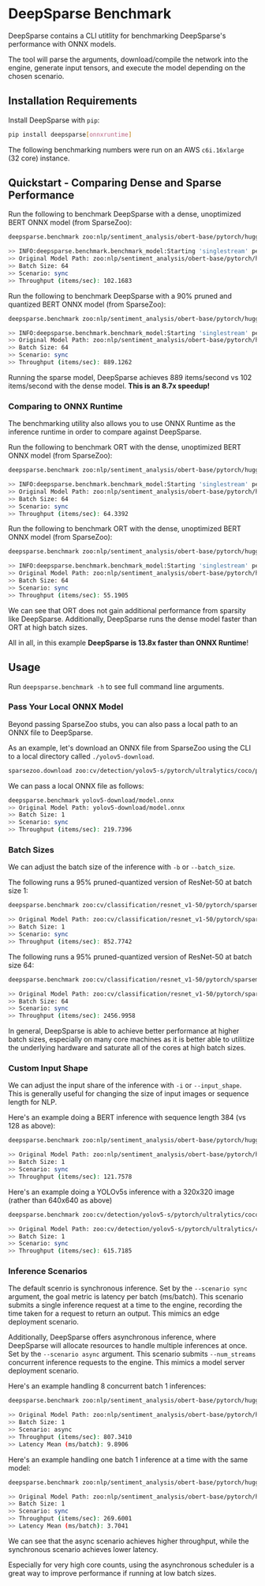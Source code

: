 # DeepSparse Benchmark

DeepSparse contains a CLI utitlity for benchmarking DeepSparse's performance with ONNX models.

The tool will parse the arguments, download/compile the network into the engine, generate input tensors, and execute the model depending on the chosen scenario. 

## Installation Requirements

Install DeepSparse with `pip`:

```bash
pip install deepsparse[onnxruntime]
```

The following benchmarking numbers were run on an AWS `c6i.16xlarge` (32 core) instance.

## Quickstart - Comparing Dense and Sparse Performance

Run the following to benchmark DeepSparse with a dense, unoptimized BERT ONNX model (from SparseZoo):

```bash
deepsparse.benchmark zoo:nlp/sentiment_analysis/obert-base/pytorch/huggingface/sst2/base-none --batch_size 64

>> INFO:deepsparse.benchmark.benchmark_model:Starting 'singlestream' performance measurements for 10 seconds
>> Original Model Path: zoo:nlp/sentiment_analysis/obert-base/pytorch/huggingface/sst2/base-none
>> Batch Size: 64
>> Scenario: sync
>> Throughput (items/sec): 102.1683
```

Run the following to benchmark DeepSparse with a 90% pruned and quantized BERT ONNX model (from SparseZoo):

```bash
deepsparse.benchmark zoo:nlp/sentiment_analysis/obert-base/pytorch/huggingface/sst2/pruned90_quant-none --batch_size 64

>> INFO:deepsparse.benchmark.benchmark_model:Starting 'singlestream' performance measurements for 10 seconds
>> Original Model Path: zoo:nlp/sentiment_analysis/obert-base/pytorch/huggingface/sst2/pruned90_quant-none
>> Batch Size: 64
>> Scenario: sync
>> Throughput (items/sec): 889.1262
```

Running the sparse model, DeepSparse achieves 889 items/second vs 102 items/second with the dense model. **This is an 8.7x speedup!**

### Comparing to ONNX Runtime

The benchmarking utility also allows you to use ONNX Runtime as the inference runtime in order to compare against DeepSparse. 

Run the following to benchmark ORT with the dense, unoptimized BERT ONNX model (from SparseZoo):
```bash
deepsparse.benchmark zoo:nlp/sentiment_analysis/obert-base/pytorch/huggingface/sst2/base-none --batch_size 64 --engine onnxruntime

>> INFO:deepsparse.benchmark.benchmark_model:Starting 'singlestream' performance measurements for 10 seconds
>> Original Model Path: zoo:nlp/sentiment_analysis/obert-base/pytorch/huggingface/sst2/base-none
>> Batch Size: 64
>> Scenario: sync
>> Throughput (items/sec): 64.3392
```

Run the following to benchmark ORT with the dense, unoptimized BERT ONNX model (from SparseZoo):
```bash
deepsparse.benchmark zoo:nlp/sentiment_analysis/obert-base/pytorch/huggingface/sst2/pruned90_quant-none --batch_size 64 --engine onnxruntime

>> INFO:deepsparse.benchmark.benchmark_model:Starting 'singlestream' performance measurements for 10 seconds
>> Original Model Path: zoo:nlp/sentiment_analysis/obert-base/pytorch/huggingface/sst2/base-none
>> Batch Size: 64
>> Scenario: sync
>> Throughput (items/sec): 55.1905
```

We can see that ORT does not gain additional performance from sparsity like DeepSparse. Additionally, DeepSparse runs the dense model
faster than ORT at high batch sizes. 

All in all, in this example **DeepSparse is 13.8x faster than ONNX Runtime**!

## Usage 

Run `deepsparse.benchmark -h` to see full command line arguments.

### Pass Your Local ONNX Model

Beyond passing SparseZoo stubs, you can also pass a local path to an ONNX file to DeepSparse.

As an example, let's download an ONNX file from SparseZoo using the CLI to a local directory called `./yolov5-download`.

```bash
sparsezoo.download zoo:cv/detection/yolov5-s/pytorch/ultralytics/coco/pruned85_quant-none --save-dir yolov5-download
```

We can pass a local ONNX file as follows:

```bash
deepsparse.benchmark yolov5-download/model.onnx
>> Original Model Path: yolov5-download/model.onnx
>> Batch Size: 1
>> Scenario: sync
>> Throughput (items/sec): 219.7396
```

### Batch Sizes

We can adjust the batch size of the inference with `-b` or `--batch_size`.

The following runs a 95% pruned-quantized version of ResNet-50 at batch size 1:
```bash
deepsparse.benchmark zoo:cv/classification/resnet_v1-50/pytorch/sparseml/imagenet/pruned95_quant-none --batch_size 1

>> Original Model Path: zoo:cv/classification/resnet_v1-50/pytorch/sparseml/imagenet/pruned95_quant-none
>> Batch Size: 1
>> Scenario: sync
>> Throughput (items/sec): 852.7742
```

The following runs a 95% pruned-quantized version of ResNet-50 at batch size 64:
```bash
deepsparse.benchmark zoo:cv/classification/resnet_v1-50/pytorch/sparseml/imagenet/pruned95_quant-none --batch_size 64

>> Original Model Path: zoo:cv/classification/resnet_v1-50/pytorch/sparseml/imagenet/pruned95_quant-none
>> Batch Size: 64
>> Scenario: sync
>> Throughput (items/sec): 2456.9958
```

In general, DeepSparse is able to achieve better performance at higher batch sizes, especially on many core machines as it is better able to utilitize the underlying hardware and saturate all of the cores at high batch sizes.

### Custom Input Shape

We can adjust the input share of the inference with `-i` or `--input_shape`. This is generally useful for changing the size of input images or sequence length for NLP.

Here's an example doing a BERT inference with sequence length 384 (vs 128 as above):

```bash
deepsparse.benchmark zoo:nlp/sentiment_analysis/obert-base/pytorch/huggingface/sst2/pruned90_quant-none --input_shape [1,384]

>> Original Model Path: zoo:nlp/sentiment_analysis/obert-base/pytorch/huggingface/sst2/pruned90_quant-none
>> Batch Size: 1
>> Scenario: sync
>> Throughput (items/sec): 121.7578
```

Here's an example doing a YOLOv5s inference with a 320x320 image (rather than 640x640 as above)

```bash
deepsparse.benchmark zoo:cv/detection/yolov5-s/pytorch/ultralytics/coco/pruned85_quant-none -i [1,3,320,320]

>> Original Model Path: zoo:cv/detection/yolov5-s/pytorch/ultralytics/coco/pruned85_quant-none
>> Batch Size: 1
>> Scenario: sync
>> Throughput (items/sec): 615.7185
```

### Inference Scenarios

The default scenrio is synchronous inference. Set by the `--scenario sync` argument, the goal metric is latency per batch (ms/batch). This scenario submits a single inference request at a time to the engine, recording the time taken for a request to return an output. This mimics an edge deployment scenario.

Additionally, DeepSparse offers asynchronous inference, where DeepSparse will allocate resources to handle multiple inferences at once. Set by the `--scenario async` argument. This scenario submits `--num_streams` concurrent inference requests to the engine. This mimics a model server deployment scenario.

Here's an example handling 8 concurrent batch 1 inferences:

```bash
deepsparse.benchmark zoo:nlp/sentiment_analysis/obert-base/pytorch/huggingface/sst2/pruned90_quant-none --scenario async --num_streams 8

>> Original Model Path: zoo:nlp/sentiment_analysis/obert-base/pytorch/huggingface/sst2/pruned90_quant-none
>> Batch Size: 1
>> Scenario: async
>> Throughput (items/sec): 807.3410
>> Latency Mean (ms/batch): 9.8906
```

Here's an example handling one batch 1 inference at a time with the same model:

```bash
deepsparse.benchmark zoo:nlp/sentiment_analysis/obert-base/pytorch/huggingface/sst2/pruned90_quant-none --scenario sync

>> Original Model Path: zoo:nlp/sentiment_analysis/obert-base/pytorch/huggingface/sst2/pruned90_quant-none
>> Batch Size: 1
>> Scenario: sync
>> Throughput (items/sec): 269.6001
>> Latency Mean (ms/batch): 3.7041
```

We can see that the async scenario achieves higher throughput, while the synchronous scenario achieves lower latency.

Especially for very high core counts, using the asynchronous scheduler is a great way to improve performance if running at low batch sizes.